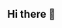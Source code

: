 ## Hi there 👋

<!--# 👩‍🔬 Ghada Mahjoub

🎓 PhD Student in Bioinformatics | Institut Pasteur de Tunis  
🔬 Research focus: AI-driven drug discovery, transcriptomic signatures, and genotype-to-phenotype prediction.  
🌍 Passionate about open science, reproducible pipelines, and collaborative research in precision medicine.  

---

## 🚀 About Me
- 📊 Skilled in **Python, R, Bash, and Linux/HPC**  
- 🧬 Experienced with **RNA-seq, scRNA-seq, variant calling, structural bioinformatics, and drug repurposing**  
- 🤝 Actively contributing to **international projects and workshops** in bioinformatics and AI for healthcare  
- 📖 Continuous learner through conferences, webinars, and hands-on collaborations  

---

## 🛠 Skills
- **Languages & Tools**: Python | R | Bash | Git | SQL | Shiny | Nextflow/Snakemake  
- **Bioinformatics**: RNA-seq | scRNA-seq | Variant Calling | Multi-omics Integration  
- **AI & ML**: Machine Learning | Deep Learning | Predictive Modeling  
- **Visualization**: R Shiny | Plotly | Tableau  

---

## 📂 Featured Projects
- 🔎 **Drug Repurposing Pipeline**: LINCS/CMAP-based transcriptomic signature matching with interactive Shiny dashboard  
- 🧬 **Genotype-to-Phenotype Prediction**: Deep learning models on Arabidopsis & patient SNP datasets  
- 💊 **ALL Treatment Stratification**: AI-based predictive model for pediatric leukemia treatment in collaboration with clinicians  
- 🌐 **Open Science Contributions**: Workshops co-hosted on GitHub, Zenodo, and reproducible bioinformatics workflows  

---

## 📫 How to Reach Me
- 📧 Email: ghada.mahjoub@insat.ucar.tn  
- 🔗 LinkedIn: [linkedin.com/in/ghada-mahjoub](https://www.linkedin.com/in/ghada-mahjoub/)  
- 🧑‍💻 GitHub: [github.com/ghada-mahjoub](https://github.com/Ghada-Mahjoub)  

---

⭐️ *Always open to collaborations on bioinformatics pipelines, AI for healthcare, and open science projects!*  


- ⚡ Fun fact: ...
-->
